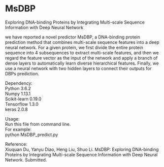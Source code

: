 # MsDBP
Exploring DNA-binding Proteins by Integrating Multi-scale Sequence Information with Deep Neural Network

we have reported a novel predictor MsDBP, a DNA-binding protein prediction method that combines multi-scale sequence features into a deep neural network. For a given protein, we first divide the entire protein sequence into 4 subsequences to extract multi-scale features, and then we regard the feature vector as the input of the network and apply a branch of dense layers to automatically learn diverse hierarchical features. Finally, we use a neural network with two hidden layers to connect their outputs for DBPs prediction.

Dependency:</br>
Python 3.6.2</br>
Numpy 1.13.1</br>
Scikit-learn 0.19.0</br>
Tensorflow 1.3.0</br>
keras 2.0.8</br>

Usage:</br>
Run this file from command line.</br>
For example:</br>
python MsDBP_predict.py</br>

Reference:</br>
Xiuquan Du, Yanyu Diao, Heng Liu, Shuo Li. MsDBP: Exploring DNA-binding Proteins by Integrating Multi-scale Sequence Information with Deep Neural Network. Submitted.
